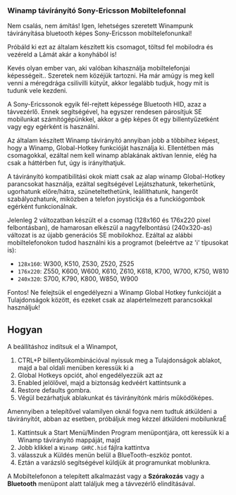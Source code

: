 ### Winamp távírányító Sony-Ericsson Mobiltelefonnal

Nem csalás, nem ámítás! Igen, lehetséges szeretett Winampunk távirányítása
bluetooth képes Sony-Ericsson mobiltelefonunkal!

Próbáld ki ezt az általam készített kis csomagot, töltsd fel mobilodra
és vezéreld a Lámát akár a konyhából is!

Kevés olyan ember van, aki valóban kihasználja mobiltelefonjai képességeit..
Szeretek nem közéjük tartozni. Ha már amúgy is meg kell venni a méregdrága
csilivilli kütyüt, akkor legalább tudjuk, hogy mit is tudunk vele kezdeni.

A Sony-Ericssonok egyik fél-rejtett képessége Bluetooth HID, azaz a távvezérlő.
Ennek segítségével, ha egyszer rendesen párosítjuk SE mobilunkat számítógépünkkel,
akkor a gép képes őt egy billentyűzetként vagy egy egérként is használni.

Az általam készített Winamp távirányító annyiban jobb a többihez képest,
hogy a Winamp, Global-Hotkey funkcióját használja ki. Ellentétben más
csomagokkal, ezáltal nem kell winamp ablakának aktívan lennie, elég ha
csak a háttérben fut, úgy is irányíthatjuk.

A távirányító kompatibilitási okok miatt csak az alap winamp Global-Hotkey
parancsokat használja, ezáltal segítségével Lejátszhatunk, tekerhetünk,
ugorhatunk előre/hátra, szüneteltethetünk, leállíthatunk, hangerőt
szabályozhatunk, miközben a telefon joystickja és a funckiógombok
egérként funkcionálnak.

Jelenleg 2 változatban készült el a csomag (128x160 és 176x220 pixel felbontásban),
de hamarosan elkészül a nagyfelbontású (240x320-as) változat is az újabb
generációs SE mobilokhoz. Ezáltal az alábbi mobiltelefonokon tudod
használni kis a programot (beleértve az 'i' típusokat is):
 - `128x160`: W300, K510, Z530, Z520, Z525
 - `176x220`: Z550, K600, W600, K610, Z610, K618, K700, W700, K750, W810
 - `240x320`: S700, K790, K800, W850, W900


Fontos! Ne felejtsük el engedélyezni a Winamp Global Hotkey funkcióját a
Tulajdonságok között, és ezeket csak az alapértelmezett parancsokkal használjuk!

## Hogyan
A beállításhoz indítsuk el a Winampot,
 1) CTRL+P billentyűkombinációval nyissuk meg a Tulajdonságok ablakot,
 majd a bal oldali menüben keressük ki a
 2) Global Hotkeys opciót, ahol engedélyezzük azt az
 3) Enabled jelölővel, majd a biztonság kedvéért kattintsunk a
 4) Restore defaults gombra.
 5) Végül bezárhatjuk ablakunkat és távirányítónk máris működőképes.

Amennyiben a telepítővel valamilyen oknál fogva nem tudtuk átküldeni a távirányítót, abban az esetben, próbáljuk meg kézzel átküldeni mobilunkraÉ
 1) Kattintsuk a Start Menü/Minden Program menüpontjára, ott keressük ki a Winamp távirányító mappáját, majd
 2) Jobb klikkel a `Winamp GHRC.hid` fájlra kattintva
 3) válasszuk a Küldés menün belül a BlueTooth-eszköz pontot.
 4) Eztán a varázsló segítségével küldjük át programunkat moblunkra.

A Mobiltelefonon a telepített alkalmazást vagy a **Szórakozás** vagy a **Bluetooth** menüpont alatt találjuk meg a távvezérlő elindításával.